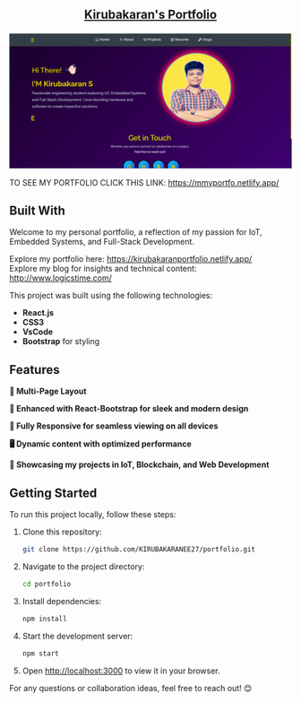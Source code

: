 <h2 align="center">
 

<a href="" target="_blank">Kirubakaran's Portfolio</a>
</h2>
<div align="center">
  <img width="960" alt="image" src="https://github.com/KIRUBAKARANEE27/portfolio/blob/main/public/Screenshot%202025-03-17%20154901.png">
</div>  

TO SEE MY PORTFOLIO CLICK THIS LINK: https://mmyportfo.netlify.app/

## Built With

Welcome to my personal portfolio, a reflection of my passion for IoT, Embedded Systems, and Full-Stack Development.

Explore my portfolio here: <a href="https://kirubakaranportfolio.netlify.app/" target="_blank">https://kirubakaranportfolio.netlify.app/</a><br/>
Explore my blog for insights and technical content: <a href="http://www.logicstime.com/" target="_blank">http://www.logicstime.com/</a>

This project was built using the following technologies:

- **React.js**
- **CSS3**
- **VsCode**
- **Bootstrap** for styling

## Features

**📖 Multi-Page Layout**

**🎨 Enhanced with React-Bootstrap for sleek and modern design**

**📱 Fully Responsive for seamless viewing on all devices**

**🖥️ Dynamic content with optimized performance**

**🚀 Showcasing my projects in IoT, Blockchain, and Web Development**

## Getting Started

To run this project locally, follow these steps:

1. Clone this repository:
   ```bash
   git clone https://github.com/KIRUBAKARANEE27/portfolio.git
   ```

2. Navigate to the project directory:
   ```bash
   cd portfolio
   ```

3. Install dependencies:
   ```bash
   npm install
   ```

4. Start the development server:
   ```bash
   npm start
   ```

5. Open [http://localhost:3000](http://localhost:3000) to view it in your browser.

For any questions or collaboration ideas, feel free to reach out! 😊



